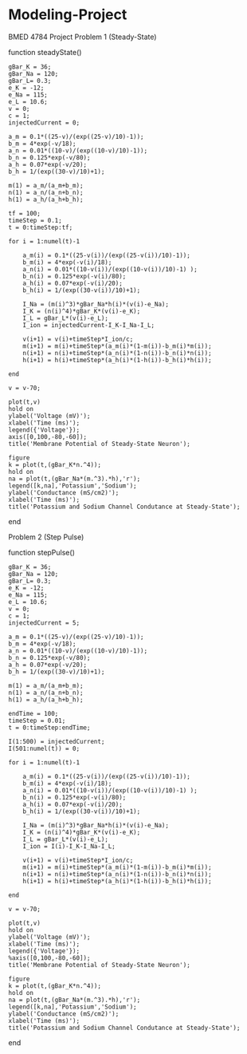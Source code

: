 Modeling-Project
====================

BMED 4784 Project
Problem 1 (Steady-State)

function steadyState()
    
    gBar_K = 36; 
    gBar_Na = 120; 
    gBar_L= 0.3;
    e_K = -12; 
    e_Na = 115; 
    e_L = 10.6;
    v = 0;
    c = 1;
    injectedCurrent = 0;
    
    a_m = 0.1*((25-v)/(exp((25-v)/10)-1));
    b_m = 4*exp(-v/18);
    a_n = 0.01*((10-v)/(exp((10-v)/10)-1));
    b_n = 0.125*exp(-v/80);
    a_h = 0.07*exp(-v/20);
    b_h = 1/(exp((30-v)/10)+1);

    m(1) = a_m/(a_m+b_m);
    n(1) = a_n/(a_n+b_n);
    h(1) = a_h/(a_h+b_h);

    tf = 100;
    timeStep = 0.1;
    t = 0:timeStep:tf;
   
    for i = 1:numel(t)-1
   
        a_m(i) = 0.1*((25-v(i))/(exp((25-v(i))/10)-1));
        b_m(i) = 4*exp(-v(i)/18);
        a_n(i) = 0.01*((10-v(i))/(exp((10-v(i))/10)-1) );
        b_n(i) = 0.125*exp(-v(i)/80);
        a_h(i) = 0.07*exp(-v(i)/20);
        b_h(i) = 1/(exp((30-v(i))/10)+1);
   
        I_Na = (m(i)^3)*gBar_Na*h(i)*(v(i)-e_Na);
        I_K = (n(i)^4)*gBar_K*(v(i)-e_K);
        I_L = gBar_L*(v(i)-e_L);
        I_ion = injectedCurrent-I_K-I_Na-I_L;
   
        v(i+1) = v(i)+timeStep*I_ion/c;
        m(i+1) = m(i)+timeStep*(a_m(i)*(1-m(i))-b_m(i)*m(i));
        n(i+1) = n(i)+timeStep*(a_n(i)*(1-n(i))-b_n(i)*n(i));
        h(i+1) = h(i)+timeStep*(a_h(i)*(1-h(i))-b_h(i)*h(i));
    
    end
    
    v = v-70;

    plot(t,v)
    hold on
    ylabel('Voltage (mV)');
    xlabel('Time (ms)');
    legend({'Voltage'});
    axis([0,100,-80,-60]);
    title('Membrane Potential of Steady-State Neuron');
    
    figure
    k = plot(t,(gBar_K*n.^4));
    hold on
    na = plot(t,(gBar_Na*(m.^3).*h),'r');
    legend([k,na],'Potassium','Sodium');
    ylabel('Conductance (mS/cm2)');
    xlabel('Time (ms)');
    title('Potassium and Sodium Channel Condutance at Steady-State');
end

Problem 2 (Step Pulse)

function stepPulse()
    
    gBar_K = 36; 
    gBar_Na = 120; 
    gBar_L= 0.3;
    e_K = -12; 
    e_Na = 115; 
    e_L = 10.6;
    v = 0;
    c = 1;
    injectedCurrent = 5;
    
    a_m = 0.1*((25-v)/(exp((25-v)/10)-1));
    b_m = 4*exp(-v/18);
    a_n = 0.01*((10-v)/(exp((10-v)/10)-1));
    b_n = 0.125*exp(-v/80);
    a_h = 0.07*exp(-v/20);
    b_h = 1/(exp((30-v)/10)+1);

    m(1) = a_m/(a_m+b_m);
    n(1) = a_n/(a_n+b_n);
    h(1) = a_h/(a_h+b_h);

    endTime = 100;
    timeStep = 0.01;
    t = 0:timeStep:endTime;
    
    I(1:500) = injectedCurrent;
    I(501:numel(t)) = 0;
   
    for i = 1:numel(t)-1
   
        a_m(i) = 0.1*((25-v(i))/(exp((25-v(i))/10)-1));
        b_m(i) = 4*exp(-v(i)/18);
        a_n(i) = 0.01*((10-v(i))/(exp((10-v(i))/10)-1) );
        b_n(i) = 0.125*exp(-v(i)/80);
        a_h(i) = 0.07*exp(-v(i)/20);
        b_h(i) = 1/(exp((30-v(i))/10)+1);
   
        I_Na = (m(i)^3)*gBar_Na*h(i)*(v(i)-e_Na);
        I_K = (n(i)^4)*gBar_K*(v(i)-e_K);
        I_L = gBar_L*(v(i)-e_L);
        I_ion = I(i)-I_K-I_Na-I_L;
   
        v(i+1) = v(i)+timeStep*I_ion/c;
        m(i+1) = m(i)+timeStep*(a_m(i)*(1-m(i))-b_m(i)*m(i));
        n(i+1) = n(i)+timeStep*(a_n(i)*(1-n(i))-b_n(i)*n(i));
        h(i+1) = h(i)+timeStep*(a_h(i)*(1-h(i))-b_h(i)*h(i));
    
    end
    
    v = v-70;

    plot(t,v)
    hold on
    ylabel('Voltage (mV)');
    xlabel('Time (ms)');
    legend({'Voltage'});
    %axis([0,100,-80,-60]);
    title('Membrane Potential of Steady-State Neuron');
    
    figure
    k = plot(t,(gBar_K*n.^4));
    hold on
    na = plot(t,(gBar_Na*(m.^3).*h),'r');
    legend([k,na],'Potassium','Sodium');
    ylabel('Conductance (mS/cm2)');
    xlabel('Time (ms)');
    title('Potassium and Sodium Channel Condutance at Steady-State');
end
